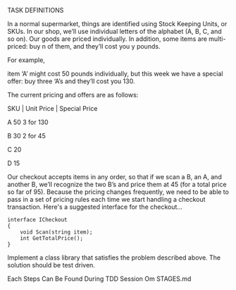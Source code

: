 TASK DEFINITIONS

In a normal supermarket, things are identified using Stock Keeping Units, or SKUs. 
In our shop, we’ll use individual letters of the alphabet (A, B, C, and so on). 
Our goods are priced individually.
In addition, some items are multi-priced: buy n of them, and they’ll cost you y pounds. 

For example, 

item ‘A’ might cost 50 pounds individually, 
but this week we have a special offer: buy three ‘A’s and they’ll cost you 130. 

The current pricing and offers are as follows:

SKU | Unit Price | Special Price

A		50			3 for 130

B		30			2 for 45

C		20

D		15

Our checkout accepts items in any order, so that if we scan a B, an A, and another B, 
we’ll recognize the two B’s and price them at 45 (for a total price so far of 95). 
Because the pricing changes frequently, we need to be able to pass in a set of pricing 
rules each time we start handling a checkout transaction. Here's a suggested interface for the checkout...
	
	interface ICheckout
	{
		void Scan(string item);
		int GetTotalPrice();
	}

Implement a class library that satisfies the problem described above. The solution should be test driven.

Each Steps Can Be Found During TDD Session Om STAGES.md
